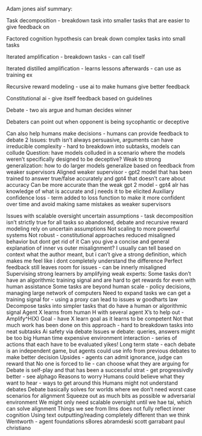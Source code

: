 Adam jones aisf summary:

Task decomposition - breakdown task into smaller tasks that are easier to give feedback on

Factored cognition hypothesis can break down complex tasks into small tasks

Iterated amplification - breakdown tasks - can call tiself

Iterated distilled amplification - learns lessons afterwards - can use as training ex

Recursive reward modeling - use ai to make humans give better feedback

Constitutional ai - give itself feedback based on guidelines

Debate - two ais argue and human decides winner

Debaters can point out when opponent is being sycophantic or deceptive

Can also help humans make decisions - humans can provide feedback to debate 2
Issues: truth isn’t always persuasive, arguments can have irreducible complexity - hard to breakdown into subtasks, models can collude
Question: have models colluded in a scenario where the models weren’t specifically designed to be deceptive?
Weak to strong generalization: how to do larger models generalize based on feedback from weaker supervisors
Aligned weaker supervisor - gpt2 model that has been trained to answer true/false accurately and gpt4 that doesn’t care about accuracy
Can be more accurate than the weak gpt 2 model - gpt4 alr has knowledge of what is accurate and j needs it to be elicited
Auxiliary confidence loss - term added to loss function to make it more confident over time and avoid making same mistakes as weaker supervisors


Issues with scalable oversight
uncertain assumptions - task decomposition isn’t strictly true for all tasks so abandoned, debate and recursive reward modeling rely on uncertain assumptions
Not scaling to more powerful systems
Not robust - constitutional approaches reduced misaligned behavior but dont get rid of it
Can you give a concise and general explanation of inner vs outer misalignment? I usually can tell based on context what the author meant, but i can’t give a strong definition, which makes me feel like i dont completely understand the difference
Perfect feedback still leaves room for issues - can be innerly misaligned
Supervising strong learners by amplifying weak experts:
Some tasks don’t have an algorithmic training signal and are hard to get rewards for even with human assistance
Some tasks are beyond human scale - policy decisions, managing large network of computers
Need to expand tasks we can get a training signal for - using a proxy can lead to issues w goodharts law
Decompose tasks into simpler tasks that do have a human or algorithmic signal
Agent X learns from human H with several agent X’s to help out - Amplify^H(X)
Goal - have X learn goal as it learns to be competent
Not that much work has been done on this approach - hard to breakdown tasks into neat subtasks
Ai safety via debate
Issues w debate: queries, answers might be too big
Human time expensive
 environment interaction - series of actions that each have to be evaluated yikes!
Long term state - each debate is an independent game, but agents could use info from previous debates to make better decision
Upsides - agents can admit ignorance, judge can reward that
No one is forced to lie - can choose what they are arguing for
Debate is self-play and that has been a successful strat - get progressivdly better - see alphago
Reasons to worry
Humans could believe what they want to hear - ways to get around this
Humans might not understand debates
Debate basically solves for worlds where we don’t need worst case scenarios for alignment
Squeeze out as much bits as possible w adversarial environment
We might only need scalable oversight until we hae tai, which can solve alignment
Things we see from llms does not fully reflect inner cognition
Using text outputting/reading completely different than we think 
Wentworth - agent foundations s8ores abramdeski scott garrabant paul christiano
